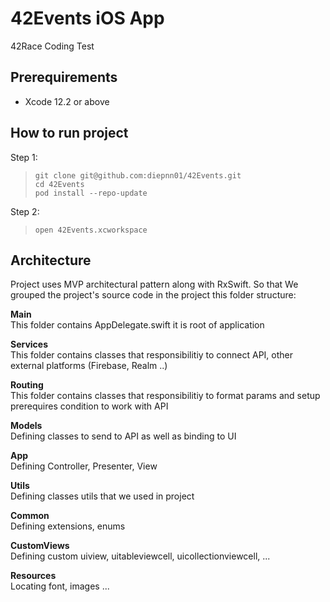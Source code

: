 # 42Events iOS App
42Race Coding Test


## Prerequirements

* Xcode 12.2 or above

## How to run project
Step 1: 
> `git clone git@github.com:diepnn01/42Events.git` <br>
> `cd 42Events` <br>
> `pod install --repo-update` <br>

Step 2: 
> `open 42Events.xcworkspace`

## Architecture
Project uses MVP architectural pattern along with RxSwift. So that We grouped the project's source code in the project this folder structure:

**Main**<br>
This folder contains AppDelegate.swift it is root of application


**Services**<br>
This folder contains classes that responsibilitiy to connect API, other external platforms (Firebase, Realm ..)

**Routing**<br>
This folder contains classes that responsibilitiy to format params and setup prerequires condition to work with API

**Models**<br>
Defining classes to send to API as well as binding to UI

**App**<br>
Defining Controller, Presenter, View

**Utils**<br>
Defining classes utils that we used in project

**Common**<br>
Defining extensions, enums

**CustomViews**<br>
Defining custom uiview, uitableviewcell, uicollectionviewcell, ...

**Resources**<br>
Locating font, images ...


